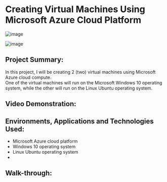 <h1>Creating Virtual Machines Using Microsoft Azure Cloud Platform</h1>

![image](https://github.com/patrickoigwilo/My-CourseCareers-FinalExam-Project/assets/162601853/2d70d06c-1917-4cc8-a580-fa4cf4d9ed40)


![image](https://github.com/patrickoigwilo/My-CourseCareers-FinalExam-Project/assets/162601853/eb29e7bb-2870-45ed-89bb-3339b32aa101)

<h2>Project Summary:</h2>
In this project, I will be creating 2 (two) virtual machines using Microsoft Azure cloud compute.<br>
One of the virtual machines will run on the Microsoft Windows 10 operating system, while the other will run on the Linux Ubuntu operating system.

<h2>Video Demonstration:</h2>

<h2>Environments, Applications and Technologies Used:</h2>

- Microsoft Azure cloud platform
- Windows 10 operating system
- Linux Ubuntu operating system
- 

<h2>Walk-through:</h2>

<h2></h2>
